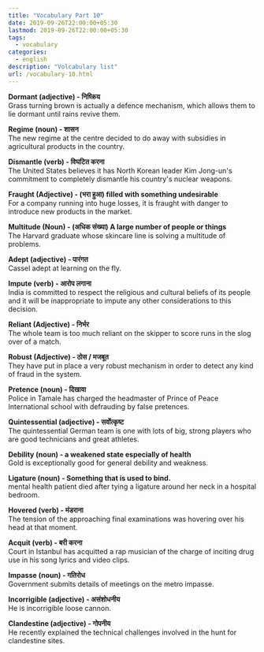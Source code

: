 ```yaml
---
title: "Vocabulary Part 10"
date: 2019-09-26T22:00:00+05:30
lastmod: 2019-09-26T22:00:00+05:30
tags:
  - vocabulary
categories:
  - english
description: "Volcabulary list"
url: /vocabulary-10.html
---
```


**Dormant (adjective) - निष्क्रिय**  
Grass turning brown is actually a defence mechanism, which allows them to lie dormant until rains revive them.  

**Regime (noun) - शासन**  
The new regime at the centre decided to do away with subsidies in agricultural products in the country.  

**Dismantle (verb) - विघटित करना**  
The United States believes it has North Korean leader Kim Jong-un's commitment to completely dismantle his country's nuclear weapons.  

**Fraught (Adjective) - (भरा हुआ) filled with something undesirable**  
For a company running into huge losses, it is fraught with danger to introduce new products in the market.  

**Multitude (Noun) - (अधिक संख्या) A large number of people or things**  
The Harvard graduate whose skincare line is solving a multitude of problems.  

**Adept (adjective) - पारंगत**  
Cassel adept at learning on the fly.  

**Impute (verb) - आरोप लगाना**  
India is committed to respect the religious and cultural beliefs of its people and it will be inappropriate to impute any other considerations to this decision.  

**Reliant (Adjective) - निर्भर**  
The whole team is too much reliant on the skipper to score runs in the slog over of a match.  

**Robust (Adjective) - ठोस / मजबूत**  
They have put in place a very robust mechanism in order to detect any kind of fraud in the system.  

**Pretence (noun) - दिखावा**  
Police in Tamale has charged the headmaster of Prince of Peace International school with defrauding by false pretences.  

**Quintessential (adjective) - सर्वोत्कृष्ट**  
The quintessential German team is one with lots of big, strong players who are good technicians and great athletes.  

**Debility (noun) - a weakened state especially of health**  
Gold is exceptionally good for general debility and weakness.  

**Ligature (noun) - Something that is used to bind.**  
mental health patient died after tying a ligature around her neck in a hospital bedroom.  

**Hovered (verb) - मंडराना**  
The tension of the approaching final examinations was hovering over his head at that moment.  

**Acquit (verb) - बरी करना**  
Court in Istanbul has acquitted a rap musician of the charge of inciting drug use in his song lyrics and video clips.  

**Impasse (noun) - गतिरोध**  
Government submits details of meetings on the metro impasse.  

**Incorrigible (adjective) - असंशोधनीय**  
He is incorrigible loose cannon.  

**Clandestine (adjective) - गोपनीय**  
He recently explained the technical challenges involved in the hunt for clandestine sites.
